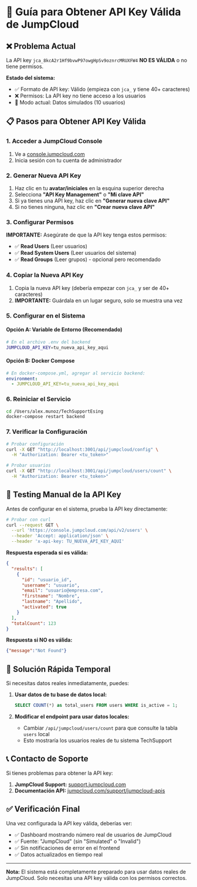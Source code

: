 # 🔑 Guía para Obtener API Key Válida de JumpCloud

## ❌ Problema Actual
La API key `jca_8kcA2r1Hf9bvwP97owgHpSv9oznrcMRUXFW4` **NO ES VÁLIDA** o no tiene permisos.

**Estado del sistema:**
- ✅ Formato de API key: Válido (empieza con `jca_` y tiene 40+ caracteres)
- ❌ Permisos: La API key no tiene acceso a los usuarios
- 🔄 Modo actual: Datos simulados (10 usuarios)

## 📋 Pasos para Obtener API Key Válida

### 1. Acceder a JumpCloud Console
1. Ve a [console.jumpcloud.com](https://console.jumpcloud.com)
2. Inicia sesión con tu cuenta de administrador

### 2. Generar Nueva API Key
1. Haz clic en tu **avatar/iniciales** en la esquina superior derecha
2. Selecciona **"API Key Management"** o **"Mi clave API"**
3. Si ya tienes una API key, haz clic en **"Generar nueva clave API"**
4. Si no tienes ninguna, haz clic en **"Crear nueva clave API"**

### 3. Configurar Permisos
**IMPORTANTE:** Asegúrate de que la API key tenga estos permisos:
- ✅ **Read Users** (Leer usuarios)
- ✅ **Read System Users** (Leer usuarios del sistema)
- ✅ **Read Groups** (Leer grupos) - opcional pero recomendado

### 4. Copiar la Nueva API Key
1. Copia la nueva API key (debería empezar con `jca_` y ser de 40+ caracteres)
2. **IMPORTANTE:** Guárdala en un lugar seguro, solo se muestra una vez

### 5. Configurar en el Sistema

#### Opción A: Variable de Entorno (Recomendado)
```bash
# En el archivo .env del backend
JUMPCLOUD_API_KEY=tu_nueva_api_key_aqui
```

#### Opción B: Docker Compose
```yaml
# En docker-compose.yml, agregar al servicio backend:
environment:
  - JUMPCLOUD_API_KEY=tu_nueva_api_key_aqui
```

### 6. Reiniciar el Servicio
```bash
cd /Users/alex.munoz/TechSupportEsing
docker-compose restart backend
```

### 7. Verificar la Configuración
```bash
# Probar configuración
curl -X GET "http://localhost:3001/api/jumpcloud/config" \
  -H "Authorization: Bearer <tu_token>"

# Probar usuarios
curl -X GET "http://localhost:3001/api/jumpcloud/users/count" \
  -H "Authorization: Bearer <tu_token>"
```

## 🧪 Testing Manual de la API Key

Antes de configurar en el sistema, prueba la API key directamente:

```bash
# Probar con curl
curl --request GET \
  --url 'https://console.jumpcloud.com/api/v2/users' \
  --header 'Accept: application/json' \
  --header 'x-api-key: TU_NUEVA_API_KEY_AQUI'
```

**Respuesta esperada si es válida:**
```json
{
  "results": [
    {
      "id": "usuario_id",
      "username": "usuario",
      "email": "usuario@empresa.com",
      "firstname": "Nombre",
      "lastname": "Apellido",
      "activated": true
    }
  ],
  "totalCount": 123
}
```

**Respuesta si NO es válida:**
```json
{"message":"Not Found"}
```

## 🔧 Solución Rápida Temporal

Si necesitas datos reales inmediatamente, puedes:

1. **Usar datos de tu base de datos local:**
   ```sql
   SELECT COUNT(*) as total_users FROM users WHERE is_active = 1;
   ```

2. **Modificar el endpoint para usar datos locales:**
   - Cambiar `/api/jumpcloud/users/count` para que consulte la tabla `users` local
   - Esto mostraría los usuarios reales de tu sistema TechSupport

## 📞 Contacto de Soporte

Si tienes problemas para obtener la API key:
1. **JumpCloud Support:** [support.jumpcloud.com](https://support.jumpcloud.com)
2. **Documentación API:** [jumpcloud.com/support/jumpcloud-apis](https://jumpcloud.com/support/jumpcloud-apis)

## ✅ Verificación Final

Una vez configurada la API key válida, deberías ver:
- ✅ Dashboard mostrando número real de usuarios de JumpCloud
- ✅ Fuente: "JumpCloud" (sin "Simulated" o "Invalid")
- ✅ Sin notificaciones de error en el frontend
- ✅ Datos actualizados en tiempo real

---

**Nota:** El sistema está completamente preparado para usar datos reales de JumpCloud. Solo necesitas una API key válida con los permisos correctos.
